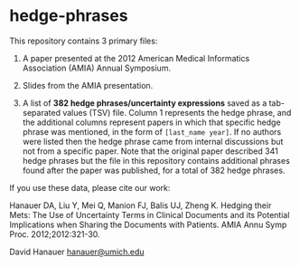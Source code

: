 # hedge-phrases

This repository contains 3 primary files:

1. A paper presented at the 2012 American Medical Informatics Association (AMIA) Annual Symposium.

2. Slides from the AMIA presentation.

3. A list of **382 hedge phrases/uncertainty expressions** saved as a tab-separated values (TSV) file. Column 1 represents the hedge phrase, and the additional columns represent papers in which that specific hedge phrase was mentioned, in the form of `[last_name year]`.  If no authors were listed then the hedge phrase came from internal discussions but not from a specific paper.  Note that the original paper described 341 hedge phrases but the file in this repository contains additional phrases found after the paper was published, for a total of 382 hedge phrases.


If you use these data, please cite our work:

Hanauer DA, Liu Y, Mei Q, Manion FJ, Balis UJ, Zheng K. Hedging their Mets: The Use of Uncertainty Terms in Clinical Documents and its Potential Implications when Sharing the Documents with Patients. AMIA Annu Symp Proc. 2012;2012:321-30.

David Hanauer
hanauer@umich.edu
